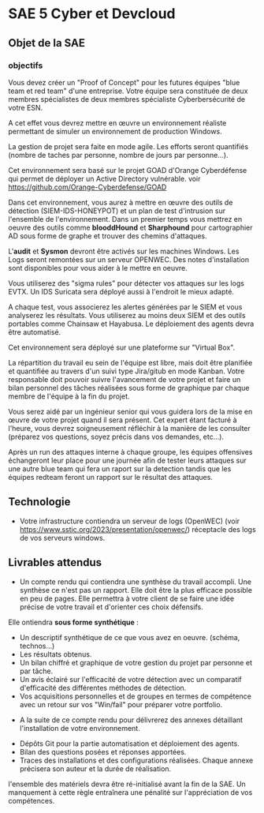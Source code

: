 # SAE 5 Cyber et Devcloud

## Objet de la SAE

### objectifs
Vous devez créer un "Proof of Concept" pour les futures équipes "blue team et red team" d'une entreprise.
Votre équipe sera constituée de deux membres spécialistes de deux membres spécialiste Cyberbersécurité de votre ESN.

A cet effet vous devrez mettre en œuvre un environnement réaliste  permettant de simuler un environnement de production Windows.

La gestion de projet sera faite en mode agile. Les efforts seront quantifiés (nombre de taches par personne, nombre de jours par personne...).

Cet environnement sera basé sur le projet GOAD d'Orange Cyberdéfense qui permet de déployer un Active Directory vulnérable. 
voir https://github.com/Orange-Cyberdefense/GOAD


Dans cet environnement, vous aurez à mettre en œuvre des outils de détection (SIEM-IDS-HONEYPOT)  et un plan de test d'intrusion sur l'ensemble de l'environnement. Dans un premier temps vous mettrez en oeuvre des outils comme **blooddHound** et **Sharphound** pour cartographier AD sous forme de graphe et trouver des chemins d'attaques. 

L'**audit** et **Sysmon** devront être activés sur les machines Windows. Les Logs seront remontées sur un serveur OPENWEC. Des notes d'installation sont disponibles pour vous aider à le mettre en oeuvre.

Vous utiliserez des "sigma rules" pour détecter vos attaques sur les logs EVTX.
Un IDS Suricata sera déployé aussi à l'endroit le mieux adapté.

A chaque test, vous associerez les alertes générées par le SIEM et vous analyserez les résultats. Vous utiliserez au moins deux SIEM et des outils portables comme Chainsaw et Hayabusa. Le déploiement des agents devra être automatisé.


Cet environnement sera déployé sur une plateforme sur "Virtual Box". 

La répartition du travail eu sein de l'équipe est libre, mais doit être planifiée et quantifiée au travers d'un suivi type Jira/gitub en mode Kanban.
Votre responsable doit pouvoir suivre l'avancement de votre projet et faire un bilan personnel des tâches réalisées sous forme de graphique par chaque membre de l'équipe à la fin du projet.

Vous serez aidé par un ingénieur senior qui vous guidera lors de la mise en  œuvre de votre projet quand il sera présent. Cet expert étant facturé à l'heure, vous devrez soigneusement réfléchir à la manière de les consulter (préparez vos questions, soyez précis dans vos demandes, etc...).

Après un run des attaques interne à chaque groupe, les équipes offensives échangeront leur place pour une journée afin de tester leurs attaques  sur une autre blue team qui fera un raport sur la detection tandis que les équipes redteam feront un rapport sur le résultat des attaques.
  
## Technologie
- Votre infrastructure contiendra un serveur de logs (OpenWEC)
  (voir https://www.sstic.org/2023/presentation/openwec/) réceptacle des logs de vos serveurs windows.
  


## Livrables attendus

- Un compte rendu qui contiendra une synthèse du travail accompli. Une synthèse ce n'est pas un rapport. Elle doit être la plus efficace possible en peu de pages. Elle permettra à votre client de se faire une idée précise de votre travail et d'orienter ces choix défensifs.
 
Elle ontiendra **sous forme synthétique** :
  * Un descriptif synthétique de ce que vous avez en oeuvre. (schéma, technos...)
  * Les résultats obtenus.
  * Un bilan chiffré et graphique de votre gestion du projet par personne et par tâche.
  * Un avis éclairé sur l'efficacité de votre détection avec un comparatif d'efficacité des différentes méthodes de détection.
  * Vos acquisitions personnelles et de groupes en termes de compétence avec un retour sur vos "Win/fail" pour préparer votre portfolio.

- A la suite de ce compte rendu pour délivrerez des annexes détaillant l'installation de votre environnement.

* Dépôts Git pour la partie automatisation et déploiement des agents.
* Bilan des questions posées et réponses apportées.
* Traces des installations et des configurations réalisées. Chaque annexe précisera son auteur et la durée de réalisation.

l'ensemble des matériels devra être ré-initialisé avant la fin de la SAE. Un manquement à cette règle entraînera une pénalité sur l'appréciation de vos compétences.
